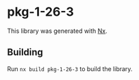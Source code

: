# pkg-1-26-3

This library was generated with [Nx](https://nx.dev).

## Building

Run `nx build pkg-1-26-3` to build the library.
